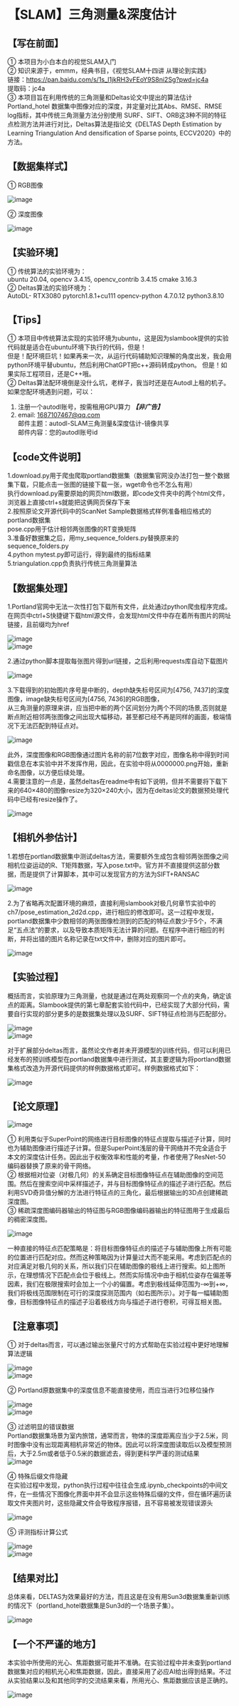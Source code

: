 【SLAM】三角测量&深度估计
===

【写在前面】
---
① 本项目为小白本白的视觉SLAM入门  
② 知识来源于，emmm，经典书目，《视觉SLAM十四讲 从理论到实践》  
链接：https://pan.baidu.com/s/1s_l1jkRH3vFEoY9S8ni2Sg?pwd=jc4a   
提取码：jc4a   
③ 本项目旨在利用传统的三角测量和Deltas论文中提出的算法估计 Portland_hotel 数据集中图像对应的深度，并定量对比其Abs、RMSE、RMSE log指标，其中传统三角测量方法分别使用 SURF、SIFT、ORB这3种不同的特征点检测方法并进行对比，Deltas算法是指论文《DELTAS Depth Estimation by Learning Triangulation And densification of Sparse points, ECCV2020》中的方法。  

【数据集样式】
---
① RGB图像  

![image](images_for_readme/rgb.jpg)  

② 深度图像  

![image](images_for_readme/depth.png)   


【实验环境】
---
① 传统算法的实验环境为：  
ubuntu 20.04, opencv 3.4.15, opencv_contrib 3.4.15 cmake 3.16.3  
② Deltas算法的实验环境为：  
AutoDL- RTX3080 pytorch1.8.1+cu111 opencv-python 4.7.0.12 python3.8.10  

【Tips】
---
① 本项目中传统算法实现的实验环境为ubuntu，这是因为slambook提供的实验代码就是适合在ubuntu环境下执行的代码，但是！  
但是！配环境巨坑！如果再来一次，从运行代码辅助知识理解的角度出发，我会用python环境平替ubuntu，然后利用ChatGPT把c++源码转成python。
但是！如果实际工程项目，还是C++哦。  
② Deltas算法配环境倒是没什么坑，老样子，我当时还是在Autodl上租的机子。  
如果您配环境遇到问题，可以：  
1. 注册一个autodl账号，按需租用GPU算力 ***【非广告】***  
2. email: 1687107467@qq.com  
邮件主题：autodl-SLAM三角测量&深度估计-镜像共享  
邮件内容：您的autodl账号id

【code文件说明】
---
1.download.py用于爬虫爬取portland数据集（数据集官网没办法打包一整个数据集下载，只能点击一张图的链接下载一张，wget命令也不怎么有用）  
   执行download.py需要原始的网页html数据，即code文件夹中的两个html文件，浏览器上直接ctrl+s就能把这俩网页保存下来  
2.按照原论文开源代码中的ScanNet Sample数据格式样例准备相应格式的portland数据集  
   pose.cpp用于估计相邻两张图像的RT变换矩阵  
3.准备好数据集之后，用my_sequence_folders.py替换原来的sequence_folders.py  
4.python mytest.py即可运行，得到最终的指标结果  
5.triangulation.cpp负责执行传统三角测量算法  

【数据集处理】
---
1.Portland官网中无法一次性打包下载所有文件，此处通过python爬虫程序完成。在网页中ctrl+S快捷键下载html源文件，会发现html文件中存在着所有图片的网址链接，且前缀均为href  
  
![image](images_for_readme/p2.png)  
![image](images_for_readme/p3.png)   

2.通过python脚本提取每张图片得到url链接，之后利用requests库自动下载图片  

![image](images_for_readme/p4.png)    

3.下载得到的初始图片序号是中断的，depth缺失标号区间为[4756, 7437]的深度图像，image缺失标号区间为[4756, 7436]的RGB图像，  
从三角测量的原理来讲，应当把中断的两个区间划分为两个不同的场景,否则就是断点附近相邻两张图像之间出现大幅移动，甚至都已经不再是同样的画面，极端情况下无法匹配到特征点对。  

![image](images_for_readme/p5.png)  

  
此外，深度图像和RGB图像通过图片名称的前7位数字对应，图像名称中得到时间戳信息在本实验中并不发挥作用，因此，在实验中将从0000000.png开始，重新命名图像，以方便后续处理。  
4.需要注意的一点是，虽然deltas在readme中有如下说明，但并不需要将下载下来的640×480的图像resize为320×240大小，因为在deltas论文的数据预处理代码中已经有resize操作了。  

![image](images_for_readme/p6.png)  

【相机外参估计】
---
1.若想在portland数据集中测试deltas方法，需要额外生成包含相邻两张图像之间相机位姿运动的R、T矩阵数据，写入pose.txt中。官方并不直接提供这部分数据，而是提供了计算脚本，其中可以发现官方的方法为SIFT+RANSAC  

![image](images_for_readme/p7.png)
  
2.为了省略再次配置环境的麻烦，直接利用slambook对极几何章节实验中的ch7/pose_estimation_2d2d.cpp，进行相应的修改即可。这一过程中发现，portland数据集中少数相邻的两张图像检测到的匹配的特征点数少于5个，不满足“五点法”的要求，以及导致本质矩阵无法计算的问题。在程序中进行相应的判断，并将出错的图片名称记录在txt文件中，删除对应的图片即可。  
  
![image](images_for_readme/p8.png)  

【实验过程】
---
概括而言，实验原理为三角测量，也就是通过在两处观察同一个点的夹角，确定该点的距离。Slambook提供的第七章配套实验代码中，已经实现了大部分代码，需要自行实现的部分更多的是数据集处理以及SURF、SIFT特征点检测与匹配部分。  

![image](images_for_readme/p9.png)  
![image](images_for_readme/p10.png)  

对于扩展部分deltas而言，虽然论文作者并未开源模型的训练代码，但可以利用已经发布的预训练模型在portland数据集中进行测试，其主要逻辑为将portland数据集格式改造为开源代码提供的样例数据格式即可。样例数据格式如下：  

![image](images_for_readme/p11.png)  

【论文原理】
---
![image](images_for_readme/p12.png)   

① 利用类似于SuperPoint的网络进行目标图像的特征点提取与描述子计算，同时也为辅助图像进行描述子计算。但是SuperPoint浅层的骨干网络并不完全适合于本文的深度估计任务。因此出于权衡效率和性能的考量，作者使用了ResNet-50编码器替换了原来的骨干网络。  
② 根据相对位姿（对极几何）的关系确定目标图像特征点在辅助图像的空间范围。然后在搜索空间中采样描述子，并与目标图像特征点的描述子进行匹配。然后利用SVD奇异值分解的方法进行特征点的三角化，最后根据输出的3D点创建稀疏深度图。  
③ 稀疏深度图编码器输出的特征图与RGB图像编码器输出的特征图用于生成最后的稠密深度图。  

![image](images_for_readme/p13.png)   
  
一种直接的特征点匹配策略是：将目标图像特征点的描述子与辅助图像上所有可能的位置进行匹配对应。然而这种策略因为计算量过大而不能采用。考虑到匹配点的对应满足对极几何的关系，所以我们只在辅助图像的极线上进行搜索。如上图所示，在理想情况下匹配点会位于极线上。然而实际情况中由于相机位姿存在偏差等因素，我们在极限搜索时会加上一个小的偏置。考虑到极线延伸范围为-∞到+∞，我们将极线范围限制在可行的深度探测范围内（如右图所示）。对于每一幅辅助图像，目标图像特征点的描述子沿着极线方向与描述子进行卷积，可得互相关图。

【注意事项】
---
① 对于deltas而言，可以通过输出张量尺寸的方式帮助在实验过程中更好地理解算法逻辑  

![image](images_for_readme/p14.png)    
![image](images_for_readme/p15.png)   

② Portland原数据集中的深度信息不能直接使用，而应当进行3位移位操作  

![image](images_for_readme/p16.png)   
![image](images_for_readme/p17.png)   

③	过滤明显的错误数据  
Portland数据集场景为室内旅馆，通常而言，物体的深度距离应当少于2.5米，同时图像中没有出现距离相机非常近的物体。因此可以将深度图读取后以及模型预测后，大于2.5m或者低于0.5米的数据滤去，得到更科学严谨的测试结果  
![image](images_for_readme/p18.png)   

④	特殊后缀文件隐藏  
在实验过程中发现，python执行过程中往往会生成.ipynb_checkpoints的中间文件，在一些情况下图像化界面中并不会显示这些特殊后缀的文件，但在循环遍历读取文件夹图片时，这些隐藏文件会导致程序报错，且不容易被发现错误源头  

![image](images_for_readme/p19.png)   

⑤	评测指标计算公式  

![image](images_for_readme/p20.png)   
![image](images_for_readme/p21.png)   

【结果对比】
--
总体来看，DELTAS为效果最好的方法，而且这是在没有用Sun3d数据集重新训练的情况下（portland_hotel数据集是Sun3d的一个场景子集）。  

![image](images_for_readme/p22.png)  

【一个不严谨的地方】
---
本实验中所使用的光心、焦距数据可能并不准确。在实验过程中并未查到portland数据集对应的相机光心和焦距数据，因此，直接采用了必应AI给出得到结果。不过从实验结果以及和其他同学的交流结果来看，所用光心、焦距数据应该是正确的。  

![image](images_for_readme/p23.png)  
